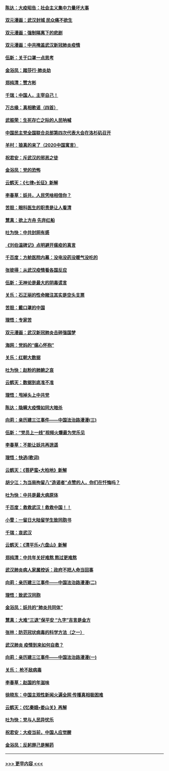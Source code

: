 #### [陈达：大疫昭告：社会主义集中力量坏大事](../pages/nsc993/n11859419.md?t=02110611) 
#### [双元漫画：武汉封城 民众痛不欲生](../pages/nsc993/n11859287.md?t=02110611) 
#### [双元漫画：强制隔离下的悲剧](../pages/nsc993/n11859244.md?t=02110611) 
#### [双元漫画：中共掩盖武汉新冠肺炎疫情](../pages/nsc993/n11858249.md?t=02110611) 
#### [伍新：关于口罩一点思考](../pages/nsc993/n11859195.md?t=02110611) 
#### [金浴凤：踏莎行‧肺炎劫](../pages/nsc993/n11858227.md?t=02110611) 
#### [郑纯清：赞方彬](../pages/nsc993/n11856803.md?t=02110611) 
#### [千瑞；中国人，主宰自己！](../pages/nsc993/n11856793.md?t=02110611) 
#### [万古缘：真相歌谣（四首）](../pages/nsc993/n11856263.md?t=02110611) 
#### [武振荣：生死存亡之际的人民呐喊](../pages/nsc993/n11856256.md?t=02110611) 
#### [中国民主党全国联合总部第四次代表大会在洛杉矶召开](../pages/nsc993/n11856344.md?t=02110611) 
#### [羊村：狼真的来了（2020中国寓言）](../pages/nsc993/n11856229.md?t=02110611) 
#### [祝君安：斥武汉的邪恶之徒](../pages/nsc993/n11855861.md?t=02110611) 
#### [金浴凤：党的恐怖](../pages/nsc993/n11855849.md?t=02110611) 
#### [云鹤天：《七律▪长征》新解](../pages/nsc993/n11855479.md?t=02110611) 
#### [李春草：妖共，人民凭啥相信你？](../pages/nsc993/n11855196.md?t=02110611) 
#### [苦胆：眼科医生的职责是让人看清](../pages/nsc993/n11853840.md?t=02110611) 
#### [慧真：欲上方舟 先弃红船](../pages/nsc993/n11853483.md?t=02110611) 
#### [吐为快：中共封网有感](../pages/nsc993/n11852575.md?t=02110611) 
#### [《刘伯温碑记》点明避开瘟疫的真言](../pages/nsc993/n11852128.md?t=02110611) 
#### [千百度：方舱医院内幕：没电没药没暖气没吃的](../pages/nsc993/n11850211.md?t=02110611) 
#### [张彼得：从武汉疫情看各国反应](../pages/nsc993/n11850102.md?t=02110611) 
#### [伍新：无神论是最大的阴毒谎言](../pages/nsc993/n11846129.md?t=02110611) 
#### [关乐：石正丽的性命赌注其实是空头支票](../pages/nsc993/n11846109.md?t=02110611) 
#### [苦胆：戴口罩的中国](../pages/nsc993/n11845576.md?t=02110611) 
#### [理悟：专家苦](../pages/nsc993/n11845564.md?t=02110611) 
#### [双元漫画：武汉新冠肺炎击碎强国梦](../pages/nsc993/n11843320.md?t=02110611) 
#### [海网：党妈的“瘟心怀抱”](../pages/nsc993/n11840740.md?t=02110611) 
#### [关乐：红朝大数据](../pages/nsc993/n11840675.md?t=02110611) 
#### [吐为快：赵粉的肺腑之哀](../pages/nsc993/n11840618.md?t=02110611) 
#### [云鹤天：数据到底准不准](../pages/nsc993/n11840325.md?t=02110611) 
#### [理悟：甩掉头上中共党](../pages/nsc993/n11838826.md?t=02110611) 
#### [陈达：隐瞒大疫情如同大暗杀](../pages/nsc993/n11838771.md?t=02110611) 
#### [向莉：亲历建三江事件——中国法治路漫漫(三)](../pages/nsc993/n11831825.md?t=02110611) 
#### [伍新：“党员上一线”视频火爆最为党乐见](../pages/nsc993/n11838200.md?t=02110611) 
#### [李春草：不能让妖共再逍遥](../pages/nsc993/n11838102.md?t=02110611) 
#### [理悟：快逃(歌词)](../pages/nsc993/n11838083.md?t=02110611) 
#### [云鹤天：《菩萨蛮▪大柏地》新解](../pages/nsc993/n11838059.md?t=02110611) 
#### [胡少江：为当局拘留八“造谣者”点赞的人，你们在忏悔吗？](../pages/nsc993/n11836801.md?t=02110611) 
#### [吐为快：中共是最大病原体](../pages/nsc993/n11836748.md?t=02110611) 
#### [千百度：救救武汉！救救中国！！](../pages/nsc993/n11836145.md?t=02110611) 
#### [小雪：一留日大陆留学生致同胞书](../pages/nsc993/n11834624.md?t=02110611) 
#### [千瑞：哀武汉](../pages/nsc993/n11833647.md?t=02110611) 
#### [云鹤天：《清平乐▪六盘山》新解](../pages/nsc993/n11833611.md?t=02110611) 
#### [郑纯清：中共年关好难熬 熬过更难熬](../pages/nsc993/n11833489.md?t=02110611) 
#### [武汉肺炎病人家属控诉：政府不把人命当回事](../pages/nsc993/n11833205.md?t=02110611) 
#### [向莉：亲历建三江事件——中国法治路漫漫(二)](../pages/nsc993/n11829102.md?t=02110611) 
#### [理悟：致武汉同胞](../pages/nsc993/n11831522.md?t=02110611) 
#### [金浴凤：妖共的“肺炎共同体”](../pages/nsc993/n11829448.md?t=02110611) 
#### [慧真：大难“三退”保平安 “九字”吉言是金方](../pages/nsc993/n11829501.md?t=02110611) 
#### [张林：防范冠状病毒的科学方法（之一）](../pages/nsc993/n11828618.md?t=02110611) 
#### [武汉肺炎 疫情到来如何自救？](../pages/nsc993/n11827632.md?t=02110611) 
#### [向莉：亲历建三江事件——中国法治路漫漫(一)](../pages/nsc993/n11827190.md?t=02110611) 
#### [关乐： 枪不敌病毒](../pages/nsc993/n11826746.md?t=02110611) 
#### [李春草：赵国的年滋味](../pages/nsc993/n11826321.md?t=02110611) 
#### [徐晓东：中国主观性新闻火遍全网 传播真相极困难](../pages/nsc993/n11826508.md?t=02110611) 
#### [云鹤天：《忆秦娥▪娄山关》再解](../pages/nsc993/n11824682.md?t=02110611) 
#### [吐为快：党与人民异忧乐](../pages/nsc993/n11824660.md?t=02110611) 
#### [祝君安：大疫当前，中国人应觉醒](../pages/nsc993/n11821946.md?t=02110611) 
#### [金浴凤：反躬罪己是解药](../pages/nsc993/n11820280.md?t=02110611) 

----
#### [ >>> 更早内容 <<< ](../indexes/nsc993-earlier.md)
